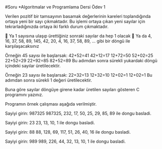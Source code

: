 #Soru
*Algoritmalar ve Programlama Dersi Ödev 1

Verilen pozitif bir tamsayının basamak değerlerinin kareleri toplandığında ortaya yeni bir sayı çıkmaktadır. Bu işlemi ortaya çıkan yeni sayılar için tekrarladığınızda ortaya iki farklı durum çıkmaktadır.

   Ya 1 sayısına ulaşıp ürettiğiniz sonraki sayılar da hep 1 olacak
   Ya da 4, 16, 37, 58, 89, 145, 42, 20, 4, 16, 37, 58, 89, ... gibi bir döngü ile karşılaşacaksınız
  
Örneğin 45 sayısı ile başlarsak:
  42+52=41
  42+12=17
  12+72=50
  52+02=25
  22+52=29
  22+92=85
  82+52=89
Bu adımdan sonra sürekli yukardaki döngü içindeki sayılar üretilecektir.

Örneğin 23 sayısı ile başlarsak:
22+32=13
12+32=10
12+02=1
12+02=1
Bu adımdan sonra sürekli 1 değeri üretilecektir.

Buna göre sayılar döngüye girene kadar üretilen sayıları gösteren C programını yazınız.

Programın örnek çalışması aşağıda verilmiştir.

Sayiyi girin: 987325
987325, 232, 17, 50, 25, 29, 85,
89 ile dongu basladi.

Sayiyi girin: 23
23, 13, 10,
1 ile dongu basladi.

Sayiyi girin: 88
88, 128, 69, 117, 51, 26, 40,
16 ile dongu basladi.

Sayiyi girin: 989
989, 226, 44, 32, 13, 10,
1 ile dongu basladi.
